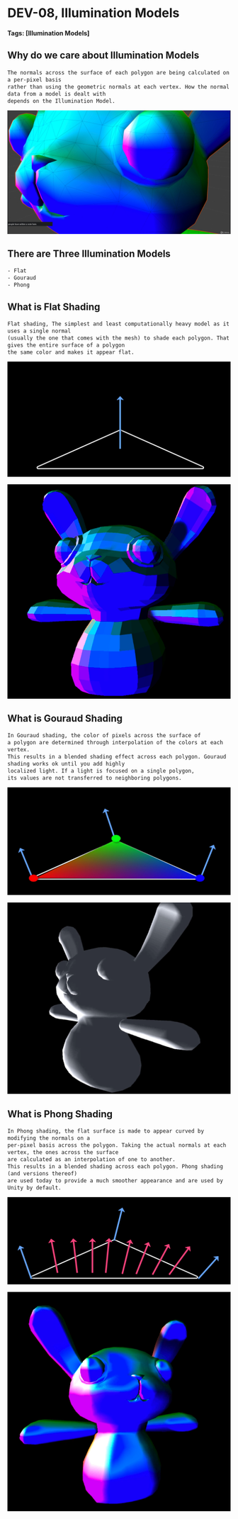 # DEV-08, Illumination Models
#### Tags: [Illumination Models]

## Why do we care about Illumination Models

    The normals across the surface of each polygon are being calculated on a per-pixel basis
    rather than using the geometric normals at each vertex. How the normal data from a model is dealt with
    depends on the Illumination Model.

![](../images/DEV-08/DEV-08-A.png)


## There are Three Illumination Models
    - Flat
    - Gouraud
    - Phong

## What is Flat Shading

    Flat shading, The simplest and least computationally heavy model as it uses a single normal
    (usually the one that comes with the mesh) to shade each polygon. That gives the entire surface of a polygon
    the same color and makes it appear flat.

![](../images/DEV-08/DEV-08-B.png)

![](../images/DEV-08/DEV-08-B2.png)

## What is Gouraud Shading

    In Gouraud shading, the color of pixels across the surface of
    a polygon are determined through interpolation of the colors at each vertex.
    This results in a blended shading effect across each polygon. Gouraud shading works ok until you add highly
    localized light. If a light is focused on a single polygon,
    its values are not transferred to neighboring polygons.

![](../images/DEV-08/DEV-08-B3.png)

![](../images/DEV-08/DEV-08-B4.png)

## What is Phong Shading

    In Phong shading, the flat surface is made to appear curved by modifying the normals on a
    per-pixel basis across the polygon. Taking the actual normals at each vertex, the ones across the surface
    are calculated as an interpolation of one to another.
    This results in a blended shading across each polygon. Phong shading (and versions thereof)
    are used today to provide a much smoother appearance and are used by Unity by default. 

![](../images/DEV-08/DEV-08-B5.png)

![](../images/DEV-08/DEV-08-B6.png)